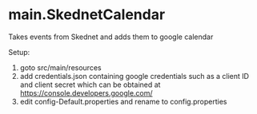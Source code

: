 # main.SkednetCalendar
Takes events from Skednet and adds them to google calendar

Setup:
1. goto src/main/resources
2. add credentials.json containing google credentials such as a client ID and client secret which can be obtained at https://console.developers.google.com/
3. edit config-Default.properties and rename to config.properties